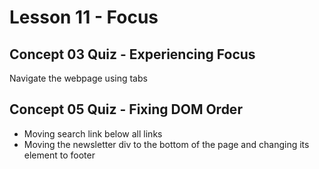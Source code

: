 # Lesson 11 - Focus

## Concept 03 Quiz - Experiencing Focus
Navigate the webpage using tabs

## Concept 05 Quiz - Fixing DOM Order
- Moving search link below all links
- Moving the newsletter div to the bottom of the page and changing its element to footer